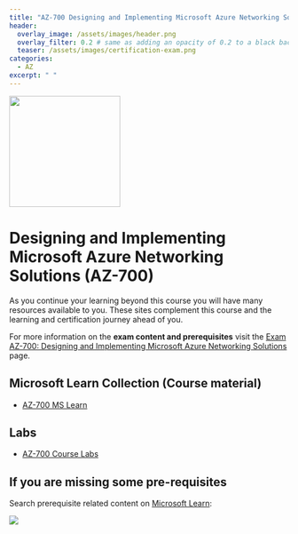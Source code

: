 ```yaml
---
title: "AZ-700 Designing and Implementing Microsoft Azure Networking Solutions"
header:
  overlay_image: /assets/images/header.png
  overlay_filter: 0.2 # same as adding an opacity of 0.2 to a black background
  teaser: /assets/images/certification-exam.png
categories:
  - AZ
excerpt: " "
---
```

<img src="../../assets/images/certification-exam.png" width="200" height="200">

# Designing and Implementing Microsoft Azure Networking Solutions (AZ-700)

As you continue your learning beyond this course you will have many resources available to you. These sites complement this course and the learning and certification journey ahead of you.

For more information on the **exam content and prerequisites** visit the [Exam AZ-700: Designing and Implementing Microsoft Azure Networking Solutions](https://learn.microsoft.com/en-us/certifications/exams/az-700) page.

## Microsoft Learn Collection (Course material)
- [AZ-700 MS Learn](https://aka.ms/courseaz-700)

## Labs
- [AZ-700 Course Labs](https://aka.ms/az700labs)

## If you are missing some pre-requisites
Search prerequisite related content on [Microsoft Learn](https://learn.microsoft.com/en-us/training/browse/):

<img src="../../assets/images/learn-search.png">